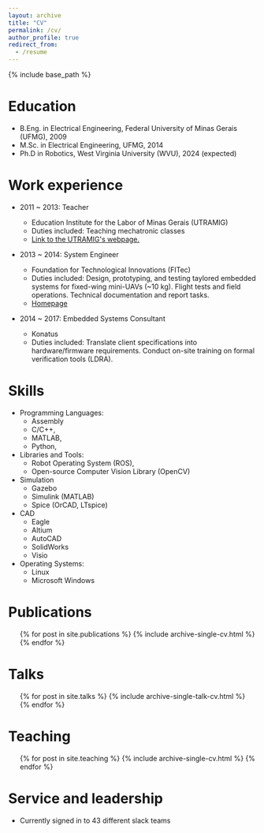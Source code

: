 ```yaml
---
layout: archive
title: "CV"
permalink: /cv/
author_profile: true
redirect_from:
  - /resume
---
```


{% include base_path %}

Education
======
* B.Eng. in Electrical Engineering, Federal University of Minas Gerais (UFMG), 2009
* M.Sc. in Electrical Engineering, UFMG, 2014
* Ph.D in Robotics, West Virginia University (WVU), 2024 (expected)

Work experience
======
* 2011 ~ 2013: Teacher
  * Education Institute for the Labor of Minas Gerais (UTRAMIG)
  * Duties included: Teaching mechatronic classes
  * [Link to the UTRAMIG's webpage.](https://utramig.mg.gov.br "UTRAMIG's Homepage")

* 2013 ~ 2014: System Engineer
  * Foundation for Technological Innovations (FITec)
  * Duties included: Design, prototyping, and testing taylored embedded systems for fixed-wing mini-UAVs (~10 kg). Flight tests and field operations. Technical documentation and report tasks.
  * [Homepage](https://www.fitec.org.br "UTRAMIG's Homepage")

* 2014 ~ 2017: Embedded Systems Consultant
  * Konatus
  * Duties included: Translate client specifications into hardware/firmware requirements. Conduct on-site training on formal verification tools (LDRA).

Skills
======
* Programming Languages: 
  * Assembly
  * C/C++, 
  * MATLAB, 
  * Python, 
* Libraries and Tools:
  * Robot Operating System (ROS), 
  * Open-source Computer Vision Library (OpenCV)
* Simulation
  * Gazebo
  * Simulink (MATLAB)
  * Spice (OrCAD, LTspice)
* CAD
  * Eagle
  * Altium
  * AutoCAD
  * SolidWorks
  * Visio
* Operating Systems:
  * Linux
  * Microsoft Windows

Publications
======
  <ul>{% for post in site.publications %}
    {% include archive-single-cv.html %}
  {% endfor %}</ul>
  
Talks
======
  <ul>{% for post in site.talks %}
    {% include archive-single-talk-cv.html %}
  {% endfor %}</ul>
  
Teaching
======
  <ul>{% for post in site.teaching %}
    {% include archive-single-cv.html %}
  {% endfor %}</ul>
  
Service and leadership
======
* Currently signed in to 43 different slack teams
